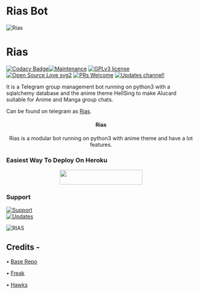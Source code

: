
# Rias Bot
![Rias](https://telegra.ph/file/cfba832dc1a9954b68cd9.jpg)
# Rias
[![Codacy Badge](https://app.codacy.com/project/badge/Grade/729d680436084e0a9cb16f0e875dc097)](https://www.codacy.com/gh/DarkSoulxUltra/DestinyBot/dashboard?utm_source=github.com&amp;utm_medium=referral&amp;utm_content=DarkSoulxUltra/DestinyBot&amp;utm_campaign=Badge_Grade_Settings)[![Maintenance](https://img.shields.io/badge/Maintained%3F-yes-green.svg)](https://github.com/FreakMask/Alucard/graphs/commit-activity) [![GPLv3 license](https://img.shields.io/badge/License-GPLv3-blue.svg)](https://perso.crans.org/besson/LICENSE.html) [![Open Source Love svg2](https://badges.frapsoft.com/os/v2/open-source.svg?v=103)](https://github.com/ellerbrock/open-source-badges/) [![PRs Welcome](https://img.shields.io/badge/PRs-welcome-brightgreen.svg?style=flat-square)](https://makeapullrequest.com) [![Updates channel!](https://img.shields.io/badge/Join%20Channel-!-red)](https://t.me/HellSing_updates)

It is a Telegram group management bot running on python3 with a sqlalchemy database and the anime theme HellSing to make Alucard suitable for Anime and Manga group chats.

Can be found on telegram as [Rias](https://t.me/RiasXbot).


<h4><p align="center"> Rias </p></h4>

<p align="center">Rias is a modular bot running on python3 with anime theme and have a lot features.</p>


### Easiest Way To Deploy On Heroku 

<p align="center"><a href="https://heroku.com/deploy?template=https://github.com/Hawksbyakuya/Alucard"> <img src="https://img.shields.io/badge/Deploy%20To%20Heroku-blue?style=for-the-badge&logo=heroku" width="220" height="38.45"/></a></p>


### Support
<p>
<a href="https://t.me/RiasGremorySupportGroup"> <img src="https://img.shields.io/badge/Support-Chat-blue?&logo=telegram" alt="Support" /> </a><br>
<a href="https://t.me/RiasGremoryLogs"> <img src="https://img.shields.io/badge/Update-Channel-blue?&logo=telegram" alt="Updates" /> </a><br>
</p>

![RIAS](https://telegra.ph/file/b7bd8341a416dcb479d01.jpg)

## Credits -
• [Base Repo](https://github.com/kennedy-ex/EmikoRobot)

• [Freak](https://github.com/FreakMask)

• [Hawks](https://github.com/Hawksbyakuya)
